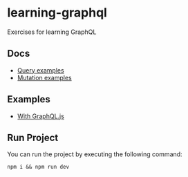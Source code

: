 # learning-graphql

Exercises for learning GraphQL

## Docs

- [Query examples](docs/queryExamples.md)
- [Mutation examples](docs/mutationExamples.md)

## Examples

- [With GraphQL.js](examples/with-graphqljs/README.md)

## Run Project

You can run the project by executing the following command:

`npm i && npm run dev`
